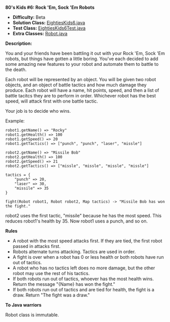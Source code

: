 <b>80's Kids #6: Rock 'Em, Sock 'Em Robots</b>

* <b>Difficulty:</b> Beta
* <b>Solution Class:</b> [EightiesKids6.java](EightiesKids6.java)
* <b>Test Class:</b> [EightiesKids6Test.java](EightiesKids6Test.java)
* <b>Extra Classes:</b>  [Robot.java](Robot.java)

<b>Description:</b>

You and your friends have been battling it out with your Rock 'Em, Sock 'Em robots, but things have gotten a little boring. You've each decided to add some amazing new features to your robot and automate them to battle to the death.

Each robot will be represented by an object. You will be given two robot objects, and an object of battle tactics and how much damage they produce. Each robot will have a name, hit points, speed, and then a list of battle tacitcs they are to perform in order. Whichever robot has the best speed, will attack first with one battle tactic.

Your job is to decide who wins.

Example:

<pre><code>robot1.getName() => "Rocky"
robot1.getHealth() => 100
robot1.getSpeed() => 20
robot1.getTactics() => ["punch", "punch", "laser", "missle"]

robot2.getName() => "Missile Bob"
robot2.getHealth() => 100
robot2.getSpeed() => 21
robot2.getTactics() => ["missle", "missle", "missle", "missle"]

tactics = {
    "punch" => 20,
    "laser" => 30,
    "missile" => 35
}

fight(Robot robot1, Robot robot2, Map<String, Integer> tactics) -> "Missile Bob has won the fight."</code></pre>

robot2 uses the first tactic, "missile" because he has the most speed. This reduces robot1's health by 35. Now robot1 uses a punch, and so on.

<b>Rules</b>

- A robot with the most speed attacks first. If they are tied, the first robot passed in attacks first.
- Robots alternate turns attacking. Tactics are used in order.
- A fight is over when a robot has 0 or less health or both robots have run out of tactics.
- A robot who has no tactics left does no more damage, but the other robot may use the rest of his tactics.
- If both robots run out of tactics, whoever has the most health wins. Return the message "{Name} has won the fight."
- If both robots run out of tactics and are tied for health, the fight is a draw. Return "The fight was a draw."

<b>To Java warriors</b>

Robot class is immutable.